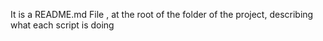 It is a README.md File , at the root of the folder of the project, describing what each script is doing
